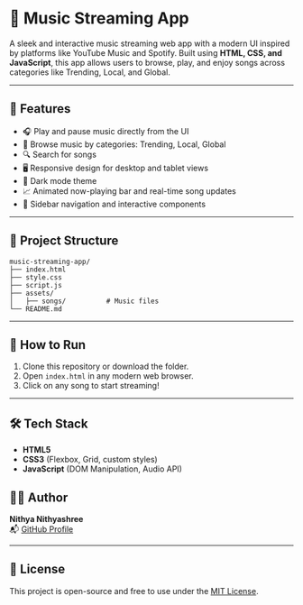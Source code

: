 
# 🎵 Music Streaming App

A sleek and interactive music streaming web app with a modern UI inspired by platforms like YouTube Music and Spotify. Built using **HTML, CSS, and JavaScript**, this app allows users to browse, play, and enjoy songs across categories like Trending, Local, and Global.

---

## 🌟 Features

- 🎧 Play and pause music directly from the UI
- 📂 Browse music by categories: Trending, Local, Global
- 🔍 Search for songs
- 🖥️ Responsive design for desktop and tablet views
- 🌙 Dark mode theme
- 📈 Animated now-playing bar and real-time song updates
- 🧭 Sidebar navigation and interactive components

---

## 📁 Project Structure

```
music-streaming-app/
├── index.html
├── style.css
├── script.js
├── assets/
│   ├── songs/          # Music files
└── README.md
```

---

## 🚀 How to Run

1. Clone this repository or download the folder.
2. Open `index.html` in any modern web browser.
3. Click on any song to start streaming!

---

## 🛠️ Tech Stack

- **HTML5**
- **CSS3** (Flexbox, Grid, custom styles)
- **JavaScript** (DOM Manipulation, Audio API)


## 🙋‍♀️ Author

**Nithya Nithyashree**  
📬 [GitHub Profile](https://github.com/Nithya07062006)

---

## 📄 License

This project is open-source and free to use under the [MIT License](LICENSE).
